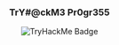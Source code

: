 <h3 align="center">TrY#@ckM3 Pr0gr355</h3>
<p align="center">
  <img src="https://tryhackme-badges.s3.amazonaws.com/gamingprajun.png" alt="TryHackMe Badge">
</p>

